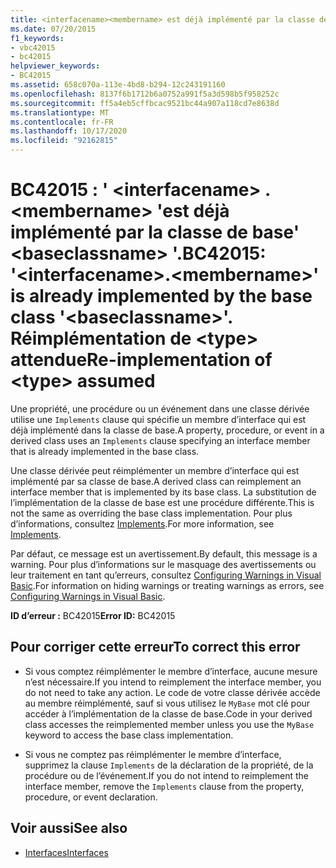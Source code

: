 ```yaml
---
title: <interfacename><membername> est déjà implémenté par la classe de base <baseclassname>. Réimplémentation de <type> attendue
ms.date: 07/20/2015
f1_keywords:
- vbc42015
- bc42015
helpviewer_keywords:
- BC42015
ms.assetid: 658c070a-113e-4bd8-b294-12c243191160
ms.openlocfilehash: 8137f6b1712b6a0752a991f5a3d598b5f958252c
ms.sourcegitcommit: ff5a4eb5cffbcac9521bc44a907a118cd7e8638d
ms.translationtype: MT
ms.contentlocale: fr-FR
ms.lasthandoff: 10/17/2020
ms.locfileid: "92162815"
---
```

# <a name="bc42015-interfacenamemembername-is-already-implemented-by-the-base-class-baseclassname-re-implementation-of-type-assumed"></a><span data-ttu-id="c4605-103">BC42015 : ' \<interfacename> . \<membername> 'est déjà implémenté par la classe de base' \<baseclassname> '.</span><span class="sxs-lookup"><span data-stu-id="c4605-103">BC42015: '\<interfacename>.\<membername>' is already implemented by the base class '\<baseclassname>'.</span></span> <span data-ttu-id="c4605-104">Réimplémentation de \<type> attendue</span><span class="sxs-lookup"><span data-stu-id="c4605-104">Re-implementation of \<type> assumed</span></span>

<span data-ttu-id="c4605-105">Une propriété, une procédure ou un événement dans une classe dérivée utilise une `Implements` clause qui spécifie un membre d’interface qui est déjà implémenté dans la classe de base.</span><span class="sxs-lookup"><span data-stu-id="c4605-105">A property, procedure, or event in a derived class uses an `Implements` clause specifying an interface member that is already implemented in the base class.</span></span>

 <span data-ttu-id="c4605-106">Une classe dérivée peut réimplémenter un membre d’interface qui est implémenté par sa classe de base.</span><span class="sxs-lookup"><span data-stu-id="c4605-106">A derived class can reimplement an interface member that is implemented by its base class.</span></span> <span data-ttu-id="c4605-107">La substitution de l’implémentation de la classe de base est une procédure différente.</span><span class="sxs-lookup"><span data-stu-id="c4605-107">This is not the same as overriding the base class implementation.</span></span> <span data-ttu-id="c4605-108">Pour plus d’informations, consultez [Implements](../statements/implements-clause.md).</span><span class="sxs-lookup"><span data-stu-id="c4605-108">For more information, see [Implements](../statements/implements-clause.md).</span></span>

 <span data-ttu-id="c4605-109">Par défaut, ce message est un avertissement.</span><span class="sxs-lookup"><span data-stu-id="c4605-109">By default, this message is a warning.</span></span> <span data-ttu-id="c4605-110">Pour plus d’informations sur le masquage des avertissements ou leur traitement en tant qu’erreurs, consultez [Configuring Warnings in Visual Basic](/visualstudio/ide/configuring-warnings-in-visual-basic).</span><span class="sxs-lookup"><span data-stu-id="c4605-110">For information on hiding warnings or treating warnings as errors, see [Configuring Warnings in Visual Basic](/visualstudio/ide/configuring-warnings-in-visual-basic).</span></span>

 <span data-ttu-id="c4605-111">**ID d’erreur :** BC42015</span><span class="sxs-lookup"><span data-stu-id="c4605-111">**Error ID:** BC42015</span></span>

## <a name="to-correct-this-error"></a><span data-ttu-id="c4605-112">Pour corriger cette erreur</span><span class="sxs-lookup"><span data-stu-id="c4605-112">To correct this error</span></span>

- <span data-ttu-id="c4605-113">Si vous comptez réimplémenter le membre d’interface, aucune mesure n’est nécessaire.</span><span class="sxs-lookup"><span data-stu-id="c4605-113">If you intend to reimplement the interface member, you do not need to take any action.</span></span> <span data-ttu-id="c4605-114">Le code de votre classe dérivée accède au membre réimplémenté, sauf si vous utilisez le `MyBase` mot clé pour accéder à l’implémentation de la classe de base.</span><span class="sxs-lookup"><span data-stu-id="c4605-114">Code in your derived class accesses the reimplemented member unless you use the `MyBase` keyword to access the base class implementation.</span></span>

- <span data-ttu-id="c4605-115">Si vous ne comptez pas réimplémenter le membre d’interface, supprimez la clause `Implements` de la déclaration de la propriété, de la procédure ou de l’événement.</span><span class="sxs-lookup"><span data-stu-id="c4605-115">If you do not intend to reimplement the interface member, remove the `Implements` clause from the property, procedure, or event declaration.</span></span>

## <a name="see-also"></a><span data-ttu-id="c4605-116">Voir aussi</span><span class="sxs-lookup"><span data-stu-id="c4605-116">See also</span></span>

- [<span data-ttu-id="c4605-117">Interfaces</span><span class="sxs-lookup"><span data-stu-id="c4605-117">Interfaces</span></span>](../../programming-guide/language-features/interfaces/index.md)
